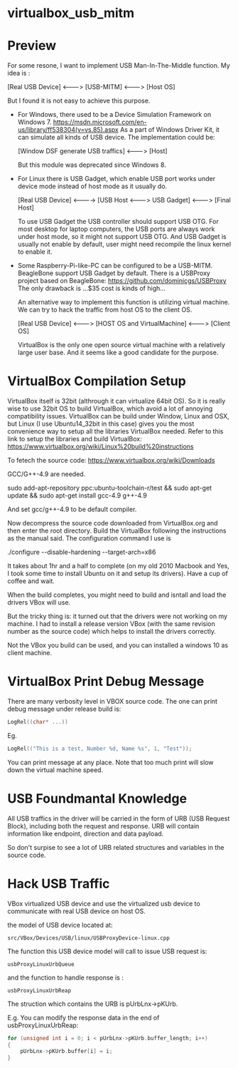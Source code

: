 # virtualbox_usb_mitm

Preview
=

For some resone, I want to implement USB Man-In-The-Middle function. 
My idea is :

[Real USB Device]  <---> [USB-MITM] <---> [Host OS]

But I found it is not easy to achieve this purpose.

- For Windows, there used to be a Device Simulation Framework on Windows 7. https://msdn.microsoft.com/en-us/library/ff538304(v=vs.85).aspx As a part of Windows Driver Kit, it can simulate all kinds of USB device. The implementation could be:

  [Window DSF generate USB traffics] <---> [Host] 

  But this module was deprecated since Windows 8. 

- For Linux there is USB Gadget, which enable USB port works under device mode instead of host mode as it usually do. 

  [Real USB Device] <----> [USB Host <---> USB Gadget] <---> [Final Host]

  To use USB Gadget the USB controller should support USB OTG. For most desktop for laptop computers, the USB ports are always work under host mode, so it might not support USB OTG. And USB Gadget is usually not enable by default, user might need recompile the linux kernel to enable it.

- Some Raspberry-Pi-like-PC can be configured to be a USB-MITM. BeagleBone support USB Gadget by default. There is a USBProxy project based on BeagleBone: https://github.com/dominicgs/USBProxy
The only drawback is ...$35 cost is kinds of high...

  An alternative way to implement this function is utilizing virtual machine. We can try to hack the traffic from host OS to the client OS. 

  [Real USB Device] <---> [HOST OS and VirtualMachine] <---> [Client OS]

  VirtualBox is the only one open source virtual machine with a relatively large user base. And it seems like a good candidate for the purpose.
  
VirtualBox Compilation Setup
=

VirtualBox itself is 32bit (althrough it can virtualize 64bit OS). So it is really wise to use 32bit OS to build VirtualBox, which avoid a lot of annoying compatibility issues.
VirtualBox can be build under Window, Linux and OSX, but Linux (I use Ubuntu14_32bit in this case) gives you the most convenience way to setup all the libraries VirtualBox needed. Refer to this link to setup the libraries and build VirtualBox:
https://www.virtualbox.org/wiki/Linux%20build%20instructions

To fetech the source code:
https://www.virtualbox.org/wiki/Downloads

GCC/G++-4.9 are needed.

sudo add-apt-repository ppc:ubuntu-toolchain-r/test && sudo apt-get update && sudo apt-get install gcc-4.9 g++-4.9 

And set gcc/g++-4.9 to be default compiler.

Now decompress the source code downloaded from VirtualBox.org and then enter the root directory. Build the VirtualBox following the instructions as the manual said. The configuration command I use is 

./configure --disable-hardening --target-arch=x86

It takes about 1hr and a half to complete (on my old 2010 Macbook and Yes, I took some time to install Ubuntu on it and setup its drivers). Have a cup of coffee and wait.

When the build completes, you might need to build and isntall and load the drivers VBox will use. 

But the tricky thing is: it turned out that the drivers were not working on my machine. I had to install a release version VBox (with the same revision number as the source code) which helps to install the drivers correctly.

Not the VBox you build can be used, and you can installed a windows 10 as client machine.

VirtualBox Print Debug Message
=

There are many verbosity level in VBOX source code. The one can print debug message under release build is:

```c
LogRel((char* ...))
```
Eg. 
```c
LogRel(("This is a test, Number %d, Name %s", 1, "Test"));
```
You can print message at any place. Note that too much print will slow down the virtual machine speed.

USB Foundmantal Knowledge
=

All USB traffics in the driver will be carried in the form of URB (USB Request Block), including both the request and response. URB will contain information like endpoint, direction and data payload.

So don't surpise to see a lot of URB related structures and variables in the source code.

Hack USB Traffic
=

VBox virtualized USB device and use the virtualized usb device to communicate with real USB device on host OS.

the model of USB device located at:

`src/VBox/Devices/USB/linux/USBProxyDevice-linux.cpp`

The function this USB device model will call to issue USB request is:

`usbProxyLinuxUrbQueue`

and the function to handle response is :

`usbProxyLinuxUrbReap`

The struction which contains the URB is pUrbLnx->pKUrb.

E.g. You can modify the response data in the end of usbProxyLinuxUrbReap:
```c
for (unsigned int i = 0; i < pUrbLnx->pKUrb.buffer_length; i++)
{
    pUrbLnx->pKUrb.buffer[i] = i;
}
```
